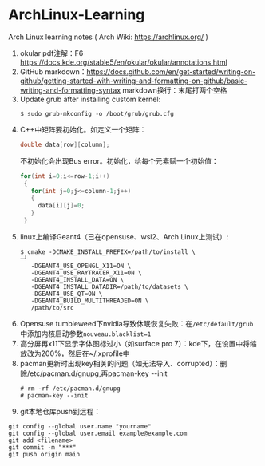 # ArchLinux-Learning
Arch Linux learning notes ( Arch Wiki: https://archlinux.org/ )

1. okular pdf注解：F6 https://docs.kde.org/stable5/en/okular/okular/annotations.html
2. GitHub markdown：https://docs.github.com/en/get-started/writing-on-github/getting-started-with-writing-and-formatting-on-github/basic-writing-and-formatting-syntax
   markdown换行：末尾打两个空格
4. Update grub after installing custom kernel:
   ```
   $ sudo grub-mkconfig -o /boot/grub/grub.cfg
   ```
5. C++中矩阵要初始化。如定义一个矩阵：
   ```c++
   double data[row][column];
   ```
   不初始化会出现Bus error。初始化，给每个元素赋一个初始值：
   ```c++
   for(int i=0;i<=row-1;i++)
    {
      for(int j=0;j<=column-1;j++)
      {
        data[i][j]=0;
      }
    }
   ```
6. linux上编译Geant4（已在opensuse、wsl2、Arch Linux上测试）:
   ```
   $ cmake -DCMAKE_INSTALL_PREFIX=/path/to/install \                                                                                      ─╯
      -DGEANT4_USE_OPENGL_X11=ON \
      -DGEANT4_USE_RAYTRACER_X11=ON \
      -DGEANT4_INSTALL_DATA=ON \
      -DGEANT4_INSTALL_DATADIR=/path/to/datasets \
      -DGEANT4_USE_QT=ON \
      -DGEANT4_BUILD_MULTITHREADED=ON \
      /path/to/src
   ```
7. Opensuse tumbleweed下nvidia导致休眠恢复失败：在`/etc/default/grub`中添加内核启动参数`nouveau.blacklist=1`
8. 高分屏再x11下显示字体图标过小（如surface pro 7）：kde下，在设置中将缩放改为200%，然后在~/.xprofile中
9. pacman更新时出现key相关的问题（如无法导入、corrupted）：删除/etc/pacman.d/gnupg,再pacman-key --init
   ```
   # rm -rf /etc/pacman.d/gnupg
   # pacman-key --init
   ```
10. git本地仓库push到远程：
   ```
   git config --global user.name "yourname"
   git config --global user.email example@example.com
   git add <filename>
   git commit -m "***"
   git push origin main
   ```
   
   
